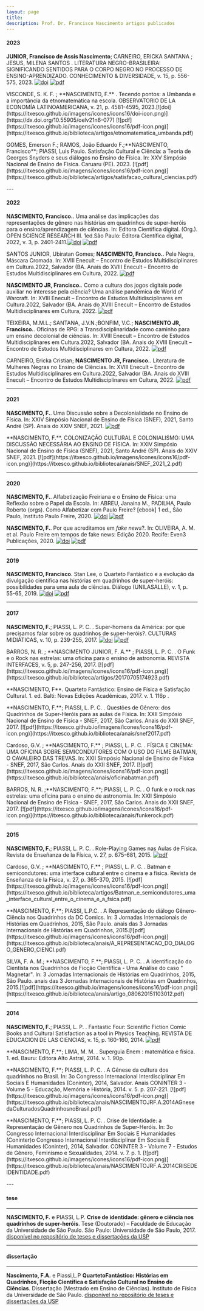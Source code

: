 ```yaml
---
layout: page
title:    
description: Prof. Dr. Francisco Nascimento artigos publicados
---  
```


#### 2023  

**JUNIOR, Francisco de Assis Nascimento**; CARNEIRO, ERICKA SANTANA ; JESUS, MILENA SANTOS . LITERATURA NEGRO-BRASILEIRA: SIGNIFICANDO SENTIDOS PARA O CORPO NEGRO NO PROCESSO DE ENSINO-APRENDIZADO. CONHECIMENTO & DIVERSIDADE, v. 15, p. 556-575, 2023. [![doi](https://itxesco.github.io/imagens/icones/icons16/doi-icon.png)](https://dx.doi.org/10.18316/rcd.v15i37.9719) [![pdf](https://itxesco.github.io/imagens/icones/icons16/pdf-icon.png)](https://itxesco.github.io/biblioteca/artigos/literatura_negro_brasileira.pdf)
<p>
VISCONDE, S. K. F. ; **NASCIMENTO, F.** . Tecendo pontos: a Umbanda e a importância da etnomatemática na escola. OBSERVATORIO DE LA ECONOMÍA LATINOAMERICANA, v. 21, p. 4581-4595, 2023.[![doi](https://itxesco.github.io/imagens/icones/icons16/doi-icon.png)](https://dx.doi.org/10.55905/oelv21n6-077) [![pdf](https://itxesco.github.io/imagens/icones/icons16/pdf-icon.png)](https://itxesco.github.io/biblioteca/artigos/etnomatematica_umbanda.pdf)
<p>
GOMES, Emerson F.; RAMOS, João Eduardo F.;**NASCIMENTO, Francisco**; PIASSI, Luis Paulo. Satisfação Cultural e Ciência: a Teoria de Georges Snyders e seus diálogos no Ensino de Física. In: XXV Simpósio Nacional de Ensino de Física. Caruaru (PE). 2023. [![pdf](https://itxesco.github.io/imagens/icones/icons16/pdf-icon.png)](https://itxesco.github.io/biblioteca/artigos/satisfacao_cultural_ciencias.pdf)
<p>
---

#### 2022  

**NASCIMENTO, Francisco.**. Uma análise das implicações das representações de gênero nas histórias em quadrinhos de super-heróis para o ensino/aprendizagem de ciências. In: Editora Científica digital. (Org.). OPEN SCIENCE RESEARCH III. 1ed.São Paulo: Editora Científica digital, 2022, v. 3, p. 2401-2411.[![doi](https://itxesco.github.io/imagens/icones/icons16/doi-icon.png)](https://dx.doi.org/10.37885/220308328) [![pdf](https://itxesco.github.io/imagens/icones/icons16/pdf-icon.png)](https://itxesco.github.io/biblioteca/artigos/implicacoes_genero_sh.pdf)<br>


SANTOS JUNIOR, Ubiratan  Gomes; **NASCIMENTO, Francisco.**. Pele Negra, Máscara Cromada. In: XVIII Enecult – Encontro de Estudos Multidisciplinares em Cultura.2022, Salvador (BA. Anais do XVIII Enecult – Encontro de Estudos Multidisciplinares em Cultura, 2022. [![pdf](https://itxesco.github.io/imagens/icones/icons16/pdf-icon.png)](https://itxesco.github.io/biblioteca/artigos/pele_negra_mascara_cromada.pdf)<br>


**NASCIMENTO JR, Francisco.**. Como a cultura dos jogos digitais pode auxiliar no interesse pela ciência? Uma análise pandêmica de World of Warcraft. In: XVIII Enecult – Encontro de Estudos Multidisciplinares em Cultura.2022, Salvador (BA. Anais do XVIII Enecult – Encontro de Estudos Multidisciplinares em Cultura, 2022. [![pdf](https://itxesco.github.io/imagens/icones/icons16/pdf-icon.png)](https://itxesco.github.io/biblioteca/artigos/jogos_educacao_warcraft.pdf)<br>


TEIXEIRA, M.M.L.; SANTANA, J.V.N.;BONFIM, V.C.; **NASCIMENTO JR, Francisco.**. Oficinas de RPG: a Transdisciplinaridade como caminho para um ensino decolonial de ciências. In: XVIII Enecult – Encontro de Estudos Multidisciplinares em Cultura.2022, Salvador (BA. Anais do XVIII Enecult – Encontro de Estudos Multidisciplinares em Cultura, 2022. [![pdf](https://itxesco.github.io/imagens/icones/icons16/pdf-icon.png)](https://itxesco.github.io/biblioteca/artigos/rpg_decolonialidade_ciencias.pdf)<br>

   
CARNEIRO, Ericka Cristian; **NASCIMENTO JR, Francisco.**. Literatura de Mulheres Negras no Ensino de Ciências. In: XVIII Enecult – Encontro de Estudos Multidisciplinares em Cultura.2022, Salvador (BA. Anais do XVIII Enecult – Encontro de Estudos Multidisciplinares em Cultura, 2022. [![pdf](https://itxesco.github.io/imagens/icones/icons16/pdf-icon.png)](https://itxesco.github.io/biblioteca/artigos/literatura_negras_ciencias.pdf)<br>

---


#### 2021  
**NASCIMENTO, F.**. Uma Discussão sobre a Decolonialidade no Ensino de Física. In: XXIV Simpósio Nacional de Ensino de Física (SNEF), 2021, Santo André (SP). Anais do XXIV SNEF, 2021. [![pdf](https://itxesco.github.io/imagens/icones/icons16/pdf-icon.png)](https://itxesco.github.io/biblioteca/anais/SNEF_2021_1.pdf)
<p>
**NASCIMENTO, F.**. COLONIZAÇÃO CULTURAL E COLONIALISMO: UMA DISCUSSÃO NECESSÁRIA AO ENSINO DE FÍSICA. In: XXIV Simpósio Nacional de Ensino de Física (SNEF), 2021, Santo André (SP). Anais do XXIV SNEF, 2021. [![pdf](https://itxesco.github.io/imagens/icones/icons16/pdf-icon.png)](https://itxesco.github.io/biblioteca/anais/SNEF_2021_2.pdf)

---


#### 2020  

**NASCIMENTO, F.**. Alfabetização Freiriana e o Ensino de Física: uma Reflexão sobre o Papel da Escola. In: ABREU, Janaina M., PADILHA, Paulo Roberto (orgs). Como Alfabetizar com Paulo Freire? [ebook] 1 ed., São Paulo, Instituto Paulo Freire, 2020. [![doi](https://itxesco.github.io/imagens/icones/icons16/doi-icon.png)](https://dx.doi.org/10.18316/518977) [![pdf](https://itxesco.github.io/imagens/icones/icons16/pdf-icon.png)](https://itxesco.github.io/biblioteca/artigos/E-book_Como_Alfabetizar_com_Paulo_Freire.pdf)<br/>  

**NASCIMENTO, F.**. Por que acreditamos em _fake news_?. In: OLIVEIRA, A. M. et al. Paulo Freire em tempos de fake news: Edição 2020. Recife: Even3 Publicações, 2020. [![doi](https://itxesco.github.io/imagens/icones/icons16/doi-icon.png)](https://doi.org/10.29327/523688) [![pdf](https://itxesco.github.io/imagens/icones/icons16/pdf-icon.png)](https://itxesco.github.io/biblioteca/artigos/paulo-freire-em-tempos-de-fake-news-edicao-2020.pdf)<br/>


---


#### 2019

**NASCIMENTO, Francisco**. Stan Lee, o Quarteto Fantástico e a evolução da divulgação científica nas histórias em quadrinhos de super-heróis: possibilidades para uma aula de ciências. Diálogo (UNILASALLE), v. 1, p. 55-65, 2019. [![doi](https://itxesco.github.io/imagens/icones/icons16/doi-icon.png)](http://dx.doi.org/10.18316/dialogo.v0i42.5872)
[![pdf](https://itxesco.github.io/imagens/icones/icons16/pdf-icon.png)](https://itxesco.github.io/biblioteca/artigos/5872-19839-2-PB_1.pdf)

---


#### 2017

**NASCIMENTO, F.**; PIASSI, L. P. C. . Super-homens da América: por que precisamos falar sobre os quadrinhos de super-heróis?. CULTURAS MIDIÁTICAS, v. 10, p. 239-255, 2017. [![doi](https://itxesco.github.io/imagens/icones/icons16/doi-icon.png)](http://dx.doi.org/10.22478/ufpb.1983-5930.2017v10n2.37669)
[![pdf](https://itxesco.github.io/imagens/icones/icons16/pdf-icon.png)](https://itxesco.github.io/biblioteca/artigos/artigo_supermen_of_america.pdf)
<p>
BARROS, N. R. ; **NASCIMENTO JUNIOR, F. A.** ; PIASSI, L. P. C. . O Funk e o Rock nas estrelas: uma oficina para o ensino de astronomia. REVISTA INTERFACES, v. 5, p. 247-256, 2017. [![pdf](https://itxesco.github.io/imagens/icones/icons16/pdf-icon.png)](https://itxesco.github.io/biblioteca/artigos/20170705174923.pdf)
<p>
**NASCIMENTO, F**. Quarteto Fantástico: Ensino de Física e Satisfação Cultural. 1. ed. Balti: Novas Edições Acadêmicas, 2017. v. 1. 116p .
<p>
**NASCIMENTO, F.**; PIASSI, L. P. C. . Questões de Gênero: dos Quadrinhos de Super-Heróis para as aulas de Física. In: XXII Simpósio Nacional de Ensino de Física - SNEF, 2017, São Carlos. Anais do XXII SNEF, 2017. [![pdf](https://itxesco.github.io/imagens/icones/icons16/pdf-icon.png)](https://itxesco.github.io/biblioteca/anais/snef2017.pdf)
<p>
Cardoso, G.V. ; **NASCIMENTO, F.** ; PIASSI, L. P. C. . FÍSICA E CINEMA: UMA OFICINA SOBRE
SEMICONDUTORES COM O USO DO FILME BATMAN, O CAVALEIRO DAS TREVAS. In: XXII Simpósio Nacional de Ensino de Física - SNEF, 2017, São Carlos. Anais do XXII SNEF, 2017. [![pdf](https://itxesco.github.io/imagens/icones/icons16/pdf-icon.png)](https://itxesco.github.io/biblioteca/anais/oficinabatman.pdf)
<p>
BARROS, N. R. ;**NASCIMENTO, F.**; PIASSI, L. P. C. . O funk e o rock nas estrelas: uma oficina para o ensino de astronomia. In: XXII Simpósio Nacional de Ensino de Física - SNEF, 2017, São Carlos. Anais do XXII SNEF, 2017.  [![pdf](https://itxesco.github.io/imagens/icones/icons16/pdf-icon.png)](https://itxesco.github.io/biblioteca/anais/funkerock.pdf)

---


#### 2015

**NASCIMENTO, F.**; PIASSI, L. P. C. . Role-Playing Games nas Aulas de Física. Revista de Enseñanza de la Física, v. 27, p. 675-681, 2015. [![pdf](https://itxesco.github.io/imagens/icones/icons16/pdf-icon.png)](https://itxesco.github.io/biblioteca/artigos/Role-Playing_Games_nas_Aulas_de_Fsica.pdf)
<p>
Cardoso, G.V. ; **NASCIMENTO, F.** ; PIASSI, L. P. C. . Batman e semicondutores: uma interface cultural entre o cinema e a física. Revista de Enseñanza de la Física, v. 27, p. 365-370, 2015.  [![pdf](https://itxesco.github.io/imagens/icones/icons16/pdf-icon.png)](https://itxesco.github.io/biblioteca/artigos/Batman_e_semicondutores_uma_interface_cultural_entre_o_cinema_e_a_fsica.pdf)
<p>
**NASCIMENTO, F.**; PIASSI, L.P.C. . A Representação do diálogo Gênero-Ciência nos Quadrinhos da DC Comics. In: 3 Jornadas Internacionais de Histórias em Quadrinhos, 2015, São Paulo. anais das 3 Jornadas Internacionais de Histórias em Quadrinhos, 2015.[![pdf](https://itxesco.github.io/imagens/icones/icons16/pdf-icon.png)](https://itxesco.github.io/biblioteca/anais/A_REPRESENTACAO_DO_DIALOGO_GENERO_CIENCI.pdf)
<p>
SILVA, F. A. M.; **NASCIMENTO, F.**; PIASSI, L. P. C. . A Identificação do Cientista nos Quadrinhos de Ficção Científica - Uma Análise do caso " Magnetar". In: 3 Jornadas Internacionais de Histórias em Quadrinhos, 2015, São Paulo. anais das 3 Jornadas Internacionais de Histórias em Quadrinhos, 2015.[![pdf](https://itxesco.github.io/imagens/icones/icons16/pdf-icon.png)](https://itxesco.github.io/biblioteca/anais/artigo_080620151103012.pdf)
<p>

---


#### 2014

**NASCIMENTO, F.**; PIASSI, L. P. . Fantastic Four: Scientific Fiction Comic Books and Cultural Satisfaction as a tool in Physics Teaching. REVISTA DE EDUCACION DE LAS CIENCIAS, v. 15, p. 160-160, 2014. [![pdf](https://itxesco.github.io/imagens/icones/icons16/pdf-icon.png)](https://itxesco.github.io/biblioteca/artigos/NASCIMENTOF.A.2014FantasticFour-ScientificFictionComicBooksandCulturalSatisfactionasatoolinPhysicsTeaching.pdf)
<p>
**NASCIMENTO, F.**; LIMA, M. M. . Superguia Enem : matemática e física. 1. ed. Bauru: Editora Alto Astral, 2014. v. 1. 90p.
<p>
**NASCIMENTO, F.**; PIASSI, L. P. C. . A Gênese da cultura dos quadrinhos no Brasil. In: 3o Congresso Internacional Interdisciplinar Em Sociais E Humanidades (Coninter), 2014, Salvador. Anais CONINTER 3 -Volume 5 - Educação, Memória e História, 2014. v. 5. p. 207-221. [![pdf](https://itxesco.github.io/imagens/icones/icons16/pdf-icon.png)](https://itxesco.github.io/biblioteca/anais/NASCIMENTOJRF.A.2014AGnesedaCulturadosQuadrinhosnoBrasil.pdf)
<p>
**NASCIMENTO, F.**; PIASSI, L. P. C. . Crise de Identidade: a Representação de Gênero nos Quadrinhos de Super-Heróis. In: 3o Congresso Internacional Interdisciplinar Em Sociais E Humanidades (Coninter)o Congresso Internacional Interdisciplinar Em Sociais E Humanidades (Coninter), 2014, Salvador. CONINTER 3 - Volume 7 - Estudos de Gênero, Feminismo e Sexualidades, 2014. v. 7. p. 1. [![pdf](https://itxesco.github.io/imagens/icones/icons16/pdf-icon.png)](https://itxesco.github.io/biblioteca/anais/NASCIMENTOJRF.A.2014CRISEDEIDENTIDADE.pdf)
<p>
---

#### <a name="techreports"></a>tese
---

**NASCIMENTO, F.** e PIASSI, L.P. **Crise de identidade: gênero e ciência nos quadrinhos de super-heróis**. Tese (Doutorado) – Faculdade de Educação da Universidade
de São Paulo. São Paulo: Universidade de São Paulo, 2017.
[disponível no repositório de teses e dissertações da USP](https://teses.usp.br/teses/disponiveis/48/48134/tde-07082017-155126/pt-br.php)

---

#### <a name="thesis"></a>dissertação
---

**Nascimento, F.A.** e Piassi,L.P **QuartetoFantástico: Histórias em Quadrinhos, Ficção Científica e Satisfação Cultural no Ensino de Ciências**. Dissertação (Mestrado em Ensino de Ciências). Instituto de Física da Universidade de São Paulo.
[disponível no repositório de teses e dissertações da USP](https://teses.usp.br/teses/disponiveis/81/81131/tde-23042013-113427/pt-br.php)
